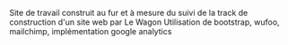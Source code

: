 Site de travail construit au fur et à mesure du suivi de la track de construction d'un site web par Le Wagon 
Utilisation de bootstrap, wufoo, mailchimp, implémentation google analytics